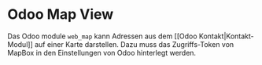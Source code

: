 # Odoo Map View
Das Odoo module `web_map` kann Adressen aus dem [[Odoo Kontakt|Kontakt-Modul]] auf einer Karte darstellen. Dazu muss das Zugriffs-Token von MapBox in den Einstellungen von Odoo hinterlegt werden.